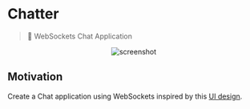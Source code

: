 # Chatter
> 💬 WebSockets Chat Application

<p align="center">  
  <img
    src="https://raw.githubusercontent.com/estebanborai/chatter/master/docs/screen.png" 
    alt="screenshot"
  />
</p>

## Motivation
Create a Chat application using WebSockets inspired by this [UI design](https://uimovement.com/ui/335/add-recent-image/).
